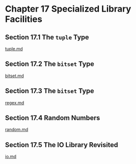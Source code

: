 Chapter 17 Specialized Library Facilities
=========================================

Section 17.1 The `tuple` Type
-----------------------------

[tuple.md](https://github.com/kiddliu/CppPrimer/blob/master/Chapter17/tuple.md)

Section 17.2 The `bitset` Type
------------------------------

[bitset.md](https://github.com/kiddliu/CppPrimer/blob/master/Chapter17/bitset.md)

Section 17.3 The `bitset` Type
------------------------------

[regex.md](https://github.com/kiddliu/CppPrimer/blob/master/Chapter17/regex.md)

Section 17.4 Random Numbers
---------------------------

[random.md](https://github.com/kiddliu/CppPrimer/blob/master/Chapter17/random.md)

Section 17.5 The IO Library Revisited
---------------------------

[io.md](https://github.com/kiddliu/CppPrimer/blob/master/Chapter17/io.md)
